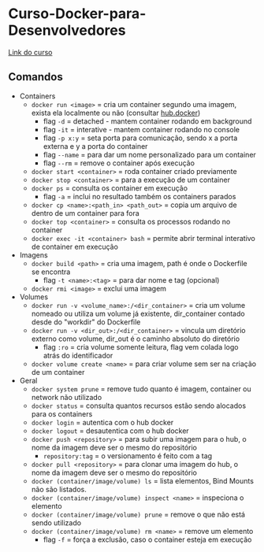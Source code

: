 # Curso-Docker-para-Desenvolvedores

[Link do curso](https://www.udemy.com/course/docker-para-desenvolvedores-com-docker-swarm-e-kubernetes/)

## Comandos

- Containers
  - `docker run <image>` = cria um container segundo uma imagem, exista ela localmente ou não (consultar [hub.docker](https://hub.docker.com/))
    - flag `-d` = detached - mantem container rodando em background
    - flag `-it` = interative - mantem container rodando no console
    - flag `-p x:y` = seta porta para comunicação, sendo x a porta externa e y a porta do container
    - flag `--name` = para dar um nome personalizado para um container
    - flag `--rm` = remove o container após execução
  - `docker start <container>` = roda container criado previamente
  - `docker stop <container>` = para a execução de um container
  - `docker ps` =  consulta os container em execução
    - flag `-a` = inclui no resultado também os containers parados
  - `docker cp <name>:<path_in> <path_out>` = copia um arquivo de dentro de um container para fora
  - `docker top <container>` = consulta os processos rodando no container
  - `docker exec -it <container> bash` = permite abrir terminal interativo de container em execução
- Imagens
  - `docker build <path>` = cria uma imagem, path é onde o Dockerfile se encontra
    - flag `-t <name>:<tag>` = para dar nome e tag (opcional) 
  - `docker rmi <image>` = exclui uma imagem
- Volumes
  - `docker run -v <volume_name>:/<dir_container>` = cria um volume nomeado ou utiliza um volume já existente, dir_container contado desde do "workdir" do Dockerfile
  - `docker run -v <dir_out>:/<dir_container>` = vincula um diretório externo como volume, dir_out é o caminho absoluto do diretório
    - flag `:ro` = cria volume somente leitura, flag vem colada logo atrás do identificador
  - `docker volume create <name>` = para criar volume sem ser na criação de um container
- Geral
  - `docker system prune` = remove tudo quanto é imagem, container ou network não utilizado
  - `docker status` = consulta quantos recursos estão sendo alocados para os containers
  - `docker login` = autentica com o hub docker
  - `docker logout` = desautentica com o hub docker
  - `docker push <repository>` = para subir uma imagem para o hub, o nome da imagem deve ser o mesmo do repositório
    - `repository:tag` = o versionamento é feito com a tag
  - `docker pull <repository>` = para clonar uma imagem do hub, o nome da imagem deve ser o mesmo do repositório
  - `docker (container/image/volume) ls` = lista elementos, Bind Mounts não são listados.
  - `docker (container/image/volume) inspect <name>` = inspeciona o elemento
  - `docker (container/image/volume) prune` = remove o que não está sendo utilizado
  - `docker (container/image/volume) rm <name>` = remove um elemento
    - flag `-f` = força a exclusão, caso o container esteja em execução
  
  
